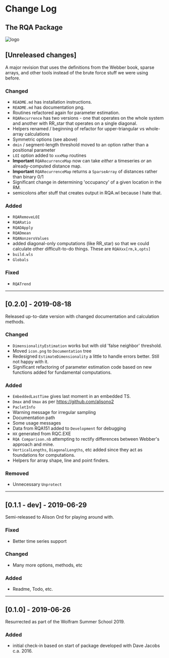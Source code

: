 # Change Log

## The RQA Package

![logo](RQA/Documentation/icon.png)

<!--
## Types of changes

- `Added` for new features.
- `Changed` for changes in existing functionality.
- `Deprecated` for soon-to-be removed features.
- `Removed` for now removed features.
- `Fixed` for any bug fixes.
- `Security` in case of vulnerabilities. 
-->

## [Unreleased changes]

A major revision that uses the definitions from the Webber book, sparse arrays, and other tools instead of the brute force stuff we were using before.

### Changed

- `README.md` has installation instructions.
- `README.md` has documentation png.
- Routines refactored again for parameter estimation.
- `RQARecurrence` has two versions - one that operates on the whole system and another with RR_star that operates on a single diagonal.
- Helpers renamed / beginning of refactor for upper-triangular vs whole-array calculations
- Symmetric options (see above)
- `dmin` / segment-length threshold moved to an option rather than a positional parameter
- `LOI` option added to `xxxMap` routines
- **Important** `RQARecurrenceMap` now can take _either_ a timeseries _or_ an already-computed distance map.
- **Important** `RQARecurrenceMap` returns a `SparseArray` of distances rather than binary 0/1
- Significant change in determining 'occupancy' of a given location in the RM.
- semicolons after stuff that creates output in RQA.wl because I hate that.

### Added

- `RQARemoveLOI`
- `RQARatio`
- `RQADApply`
- `RQADmean`
- `RQANonzeroValues`
- added diagonal-only computations (like RR_star) so that we could calculate other difficult-to-do things. These are `RQAXxx[rm,k,opts]`
- `build.wls`
- `Globals`

### Fixed

- `RQATrend`

***

## [0.2.0] - 2019-08-18

Released up-to-date version with changed documentation and calculation methods.

### Changed

- `DimensionalityEstimation` works but with old 'false neighbor' threshold.
- Moved `icon.png` to `Documentation` tree
- Redesigned `EstimateDimensionality` a little to handle errors better. Still not happy with it.
- Significant refactoring of parameter estimation code based on new functions added for fundamental computations.

### Added

- `EmbeddedLastTime` gives last moment in an embedded TS.
- `Dmax` and `Vmax` as per <https://github.com/alisono2>
- `PacletInfo`
- Warning message for irregular sampling
- Documentation path
- Some usage messages
- Data from RQA151 added to `Development` for debugging
- `HX` generated from RQC.EXE
- `RQA Comparison.nb` attempting to rectify differences between Webber's approach and mine.
- `VerticalLengths`, `DiagonalLengths`, etc added since they act as foundations for computations.
- Helpers for array shape, line and point finders.

### Removed

- Unnecessary `Unprotect`

***

## [0.1.1 - dev] - 2019-06-29

Semi-released to Alison Ord for playing around with.

### Fixed

- Better time series support

### Changed

- Many more options, methods, etc

### Added

- Readme, Todo, etc.

***

## [0.1.0] - 2019-06-26

Resurrected as part of the Wolfram Summer School 2019.

### Added

- initial check-in based on start of package developed with Dave Jacobs c.a. 2016.
